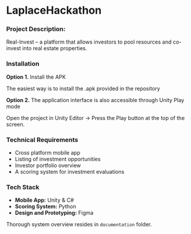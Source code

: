 # LaplaceHackathon

### Project Description:
Real-Invest – a platform that allows investors to pool resources and co-invest into real estate properties.

### Installation

**Option 1.** Install the APK

The easiest way is to install the .apk provided in the repository

**Option 2.** The application interface is also accessible through Unity Play mode

Open the project in Unity Editor -> Press the Play button at the top of the screen.


### Technical Requirements
-	Cross platform mobile app
-	Listing of investment opportunities
-	Investor portfolio overview
-	A scoring system for investment evaluations

### Tech Stack
- **Mobile App:** Unity & C#
- **Scoring System:** Python
- **Design and Prototyping:** Figma

Thorough system overview resides in `documentation` folder.


